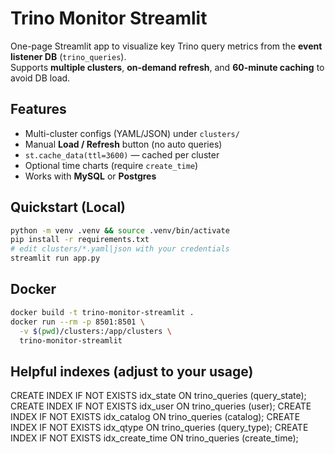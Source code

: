 # Trino Monitor Streamlit

One-page Streamlit app to visualize key Trino query metrics from the **event listener DB** (`trino_queries`).  
Supports **multiple clusters**, **on-demand refresh**, and **60-minute caching** to avoid DB load.

## Features
- Multi-cluster configs (YAML/JSON) under `clusters/`
- Manual **Load / Refresh** button (no auto queries)
- `st.cache_data(ttl=3600)` — cached per cluster
- Optional time charts (require `create_time`)
- Works with **MySQL** or **Postgres**

## Quickstart (Local)

```bash
python -m venv .venv && source .venv/bin/activate
pip install -r requirements.txt
# edit clusters/*.yaml|json with your credentials
streamlit run app.py
```

## Docker
```bash
docker build -t trino-monitor-streamlit .
docker run --rm -p 8501:8501 \
  -v $(pwd)/clusters:/app/clusters \
  trino-monitor-streamlit
```

## Helpful indexes (adjust to your usage)
CREATE INDEX IF NOT EXISTS idx_state      ON trino_queries (query_state);
CREATE INDEX IF NOT EXISTS idx_user       ON trino_queries (user);
CREATE INDEX IF NOT EXISTS idx_catalog    ON trino_queries (catalog);
CREATE INDEX IF NOT EXISTS idx_qtype      ON trino_queries (query_type);
CREATE INDEX IF NOT EXISTS idx_create_time ON trino_queries (create_time);